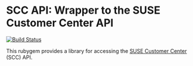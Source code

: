 SCC API: Wrapper to the SUSE Customer Center API
================================================

[![Build Status](https://travis-ci.org/yast/rubygem-scc_api.png?branch=master)](https://travis-ci.org/yast/rubygem-scc_api)

This rubygem provides a library for accessing the [SUSE Customer Center](https://scc.suse.com) (SCC) API.

